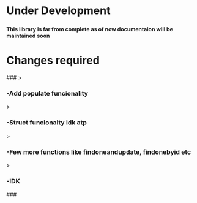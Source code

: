 <h1 align="left">Under Development</h1>

###

<h4 align="left">This library is far from complete as of now documentaion will be maintained soon</h4>

###

<h1 align="left">Changes required</h1>
###
> <h3 align="left">-Add populate funcionality </h3>
> <h3 align="left">-Struct funcionalty idk atp</h3>
> <h3 align="left">-Few more functions like findoneandupdate, findonebyid etc</h3>
> <h3 align="left">-IDK</h3>
###
